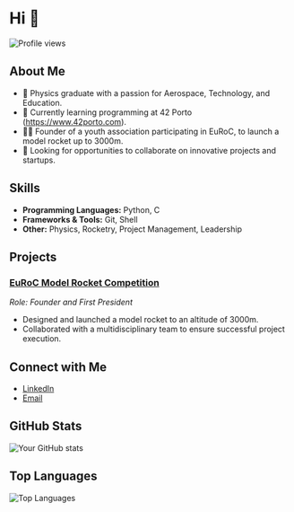 # Hi 👋

![Profile views](https://komarev.com/ghpvc/?username=yourusername&color=blueviolet)

## About Me

- 🚀 Physics graduate with a passion for Aerospace, Technology, and Education.
- 🏫 Currently learning programming at 42 Porto (https://www.42porto.com).
- 👷‍♂️ Founder of a youth association participating in EuRoC, to launch a model rocket up to 3000m.
- 💼 Looking for opportunities to collaborate on innovative projects and startups.

## Skills

- **Programming Languages:** Python, C
- **Frameworks & Tools:** Git, Shell
- **Other:** Physics, Rocketry, Project Management, Leadership

## Projects

### [EuRoC Model Rocket Competition](https://thenorth.space)
*Role: Founder and First President*
- Designed and launched a model rocket to an altitude of 3000m.
- Collaborated with a multidisciplinary team to ensure successful project execution.

## Connect with Me

- [LinkedIn](https://www.linkedin.com/in/joao-barbot)
- [Email](joao.barbot@outlook.com)

## GitHub Stats

![Your GitHub stats](https://github-readme-stats.vercel.app/api?username=jsobreir&show_icons=true&theme=radical)

## Top Languages

![Top Languages](https://github-readme-stats.vercel.app/api/top-langs/?username=jsobreir&layout=compact&theme=radical)
